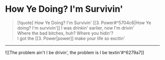 # How Ye Doing? I'm Survivin'

> [!quote] How Ye Doing? I'm Survivin'
[[3. Power#^5704c6|How Ye doing? I'm survivin']]
I was drinkin' earlier, now I'm drivin'  
Where the bad bitches, huh? Where you hidin'?  
I got the [[3. Power|power]] make your life so excitin'

---

![[The problem ain't I be drivin', the problem is I be textin'#^6279a7]]
